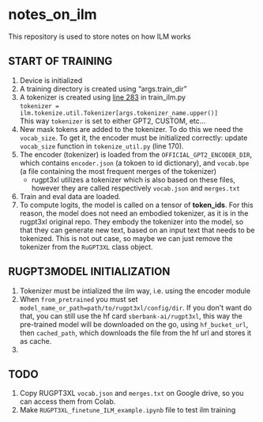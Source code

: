 # notes_on_ilm
This repository is used to store notes on how ILM works

## START OF TRAINING
1. Device is initialized
2. A training directory is created using “args.train_dir”
3. A tokenizer is created using [line 283](https://github.com/chrisdonahue/ilm/blob/master/train_ilm.py#L283) in train_ilm.py  
```tokenizer = ilm.tokenize.util.Tokenizer[args.tokenizer_name.upper()]```  
This way ```tokenizer``` is set to either GPT2, CUSTOM, etc...
4. New mask tokens are added to the tokenizer. To do this we need the ```vocab_size```. To get it, the encoder must be initialized correctly: update ```vocab_size``` function in ```tokenize_util.py``` (line 170).
5. The encoder (tokenizer) is loaded from the ```OFFICIAL_GPT2_ENCODER_DIR```, which contains ```encoder.json``` (a tokoen to id dictionary), and ```vocab.bpe``` (a file containing the most frequent merges of the tokenizer) 
    * rugpt3xl utilizes a tokenizer which is also based on these files, however they are called respectively ```vocab.json``` and ```merges.txt```
6. Train and eval data are loaded.
7. To compute logits, the model is called on a tensor of **token_ids**. For this reason, the model does not need an embodied tokenizer, as it is in the rugpt3xl original repo. They embody the tokenizer into the model, so that they can generate new text, based on an input text that needs to be tokenized. This is not out case, so maybe we can just remove the tokenizer from the ```RuGPT3XL``` class object. 

## RUGPT3MODEL INITIALIZATION
1. Tokenizer must be intialized the ilm way, i.e. using the encoder module
2. When ```from_pretrained``` you must set ```model_name_or_path=path/to/rugpt3xl/config/dir```. If you don't want do that, you can still use the hf card ```sberbank-ai/rugpt3xl```, this way the pre-trained model will be downloaded on the go, using ```hf_bucket_url```, then ```cached_path```, which downloads the file from the hf url and stores it as cache.
3.  

## TODO
1. Copy RUGPT3XL ```vocab.json``` and ```merges.txt``` on Google drive, so you can access them from Colab.
2. Make ```RUGPT3XL_finetune_ILM_example.ipynb``` file to test ilm training 

